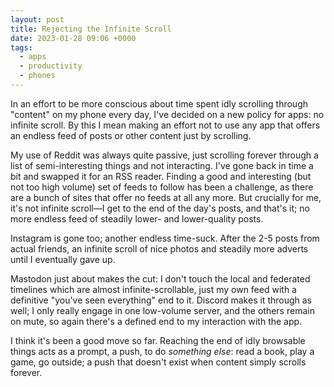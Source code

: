 ```yaml
---
layout: post
title: Rejecting the Infinite Scroll
date: 2023-01-28 09:06 +0000
tags:
  - apps
  - productivity
  - phones
---
```


In an effort to be more conscious about time spent idly scrolling through "content" on my phone every day, I've decided on a new policy for apps: no infinite scroll. By this I mean making an effort not to use any app that offers an endless feed of posts or other content just by scrolling.

My use of Reddit was always quite passive, just scrolling forever through a list of semi-interesting things and not interacting. I've gone back in time a bit and swapped it for an RSS reader. Finding a good and interesting (but not too high volume) set of feeds to follow has been a challenge, as there are a bunch of sites that offer no feeds at all any more. But crucially for me, it's not infinite scroll&mdash;I get to the end of the day's posts, and that's it; no more endless feed of steadily lower- and lower-quality posts.

Instagram is gone too; another endless time-suck. After the 2-5 posts from actual friends, an infinite scroll of nice photos and steadily more adverts until I eventually gave up.

Mastodon just about makes the cut: I don't touch the local and federated timelines which are almost infinite-scrollable, just my own feed with a definitive "you've seen everything" end to it. Discord makes it through as well; I only really engage in one low-volume server, and the others remain on mute, so again there's a defined end to my interaction with the app.

I think it's been a good move so far. Reaching the end of idly browsable things acts as a prompt, a push, to do <em>something else</em>: read a book, play a game, go outside; a push that doesn't exist when content simply scrolls forever.